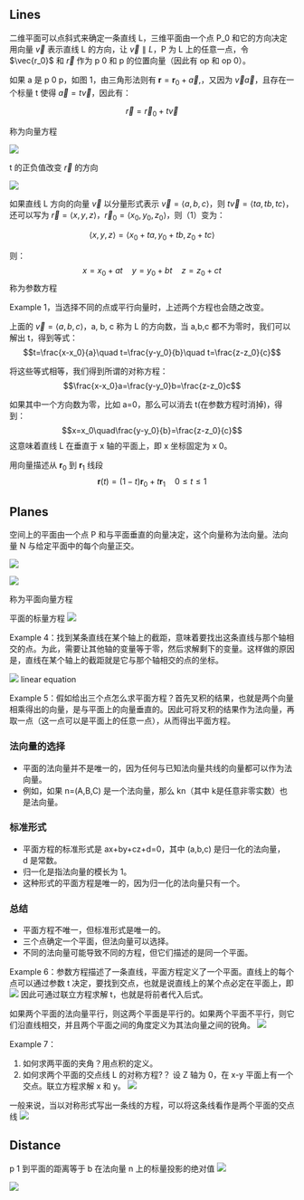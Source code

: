 ## Lines
二维平面可以点斜式来确定一条直线 L，三维平面由一个点 P_0 和它的方向决定
用向量 $\vec{v}$ 表示直线 L 的方向，让 $\vec{v} \parallel L$，P 为 L 上的任意一点，令 $\vec{r_0}$ 和 $\vec{r}$ 作为 p 0 和 p 的位置向量（因此有 op 和 op 0）。

如果 a 是 p 0 p，如图 1，由三角形法则有 $\mathbf{r}=\mathbf{r}_0 + \vec{a}$,，又因为 $\vec{v} \vec{a}$，且存在一个标量 t 使得 $\vec{a}=t\vec{v}$，因此有：

$$
\vec{r}=\vec{r}_0 + t\vec{v}
$$

称为向量方程

![](images/Pasted%20image%2020240906153013.png)


t 的正负值改变 $\vec{r}$ 的方向

![](images/Pasted%20image%2020240906153025.png)

如果直线 L 方向的向量 $\vec{v}$ 以分量形式表示 $\vec{v}=\langle a,b,c \rangle$，则 $t\vec{v}=\langle ta,tb,tc \rangle$，还可以写为 $\vec{r}=\langle x,y,z \rangle$，$\vec{r}_0=\langle x_0, y_0, z_0\rangle$，则（1）变为：

$$\langle x,y,z\rangle=\langle x_0+ta,y_0+tb,z_0+tc\rangle $$

则：
$$x=x_0+at\quad y=y_0+bt\quad z=z_0+ct$$
称为参数方程

Example 1，当选择不同的点或平行向量时，上述两个方程也会随之改变。

上面的 $\vec{v}=\langle a,b,c \rangle$，a, b, c 称为 L 的方向数，当 a,b,c 都不为零时，我们可以解出 t，得到等式：
$$t=\frac{x-x_0}{a}\quad t=\frac{y-y_0}{b}\quad t=\frac{z-z_0}{c}$$

将这些等式相等，我们得到所谓的对称方程：
$$\frac{x-x_0}a=\frac{y-y_0}b=\frac{z-z_0}c$$

如果其中一个方向数为零，比如 a=0，那么可以消去 t(在参数方程时消掉)，得到：
$$x=x_0\quad\frac{y-y_0}{b}=\frac{z-z_0}{c}$$
这意味着直线 L 在垂直于 
x 轴的平面上，即 x 坐标固定为 x 0。

用向量描述从 $\mathbf{r}_0$ 到 $\mathbf{r}_1$ 线段
$$\mathbf{r}(t)=(1-t)\mathbf{r}_0+t\mathbf{r}_1\quad0\leqslant t\leqslant1$$

## Planes
空间上的平面由一个点 P 和与平面垂直的向量决定，这个向量称为法向量。法向量 N 与给定平面中的每个向量正交。

![](images/Pasted%20image%2020240908072809.png)

![](images/Pasted%20image%2020240908073010.png)

称为平面向量方程


平面的标量方程
![](images/Pasted%20image%2020240908073104.png)

Example 4：找到某条直线在某个轴上的截距，意味着要找出这条直线与那个轴相交的点。为此，需要让其他轴的变量等于零，然后求解剩下的变量。这样做的原因是，直线在某个轴上的截距就是它与那个轴相交的点的坐标。


![](images/Pasted%20image%2020240908073815.png)
linear equation

Example 5：假如给出三个点怎么求平面方程？首先叉积的结果，也就是两个向量相乘得出的向量，是与平面上的向量垂直的。因此可将叉积的结果作为法向量，再取一点（这一点可以是平面上的任意一点），从而得出平面方程。

### 法向量的选择
- 平面的法向量并不是唯一的，因为任何与已知法向量共线的向量都可以作为法向量。
- 例如，如果 n=(A,B,C) 是一个法向量，那么 kn（其中 k是任意非零实数）也是法向量。

### 标准形式
- 平面方程的标准形式是 ax+by+cz+d=0，其中 (a,b,c) 是归一化的法向量，d 是常数。
- 归一化是指法向量的模长为 1。
- 这种形式的平面方程是唯一的，因为归一化的法向量只有一个。

### 总结
- 平面方程不唯一，但标准形式是唯一的。
- 三个点确定一个平面，但法向量可以选择。
- 不同的法向量可能导致不同的方程，但它们描述的是同一个平面。

Example 6：参数方程描述了一条直线，平面方程定义了一个平面。直线上的每个点可以通过参数 t 决定，要找到交点，也就是说直线上的某个点必定在平面上，即![](images/Pasted%20image%2020240908080429.png)
因此可通过联立方程求解 t，也就是将前者代入后式。


如果两个平面的法向量平行，则这两个平面是平行的。如果两个平面不平行，则它们沿直线相交，并且两个平面之间的角度定义为其法向量之间的锐角。
![](images/Pasted%20image%2020240908080747.png)


Example 7：
1. 如何求两平面的夹角？用点积的定义。
2. 如何求两个平面的交点线 L 的对称方程?？
设 Z 轴为 0，在 x-y 平面上有一个交点。联立方程求解 x 和 y。
![](images/Pasted%20image%2020240908082727.png)

一般来说，当以对称形式写出一条线的方程，可以将这条线看作是两个平面的交点线
![](images/Pasted%20image%2020240908083736.png)

## Distance
p 1 到平面的距离等于 b 在法向量 n 上的标量投影的绝对值
![](images/Pasted%20image%2020240908084003.png)

![](images/Pasted%20image%2020240908084138.png)

